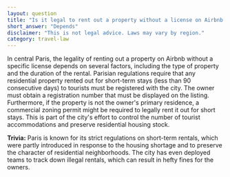 ```yaml
---
layout: question
title: "Is it legal to rent out a property without a license on Airbnb in central Paris?"
short_answer: "Depends"
disclaimer: "This is not legal advice. Laws may vary by region."
category: travel-law
---
```

In central Paris, the legality of renting out a property on Airbnb without a specific license depends on several factors, including the type of property and the duration of the rental. Parisian regulations require that any residential property rented out for short-term stays (less than 90 consecutive days) to tourists must be registered with the city. The owner must obtain a registration number that must be displayed on the listing. Furthermore, if the property is not the owner's primary residence, a commercial zoning permit might be required to legally rent it out for short stays. This is part of the city's effort to control the number of tourist accommodations and preserve residential housing stock.

**Trivia:** Paris is known for its strict regulations on short-term rentals, which were partly introduced in response to the housing shortage and to preserve the character of residential neighborhoods. The city has even deployed teams to track down illegal rentals, which can result in hefty fines for the owners.
